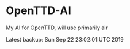 # OpenTTD-AI
My AI for OpenTTD, will use primarily air

Latest backup: Sun Sep 22 23:02:01 UTC 2019
